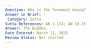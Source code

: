 ```yaml
---
Question: Who is the foremost being?
Answer in Brief: -
 Category: Satta
Sutta References: AN 1.174; AN 10.15
Answer: The Buddha.
Date Entered: March 11, 2025
Review Status: Not started
---
```

